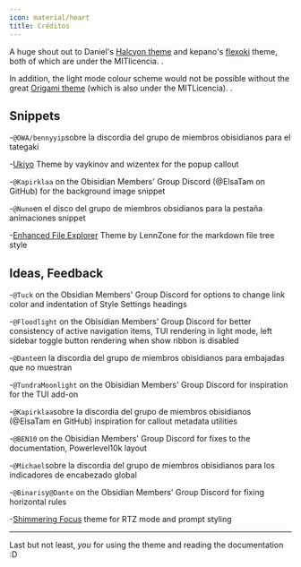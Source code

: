 ```yaml
---
icon: material/heart
title: Créditos
---
```


A huge shout out to Daniel's
[Halcyon theme](https://github.com/dbarenholz/halcyon-obsidian) and
kepano's [flexoki](https://github.com/kepano/flexoki-obsidian) theme, both of
which are under the MITlicencia.
.

In addition, the light mode colour scheme would not be possible without the
great [Origami theme](https://github.com/7368697661/Origami)
(which is also under the MITLicencia).
.

## Snippets

-`@OWA/bennyyip`sobre la discordia del grupo de miembros obisidianos para el tategaki

-[Ukiyo](https://github.com/technerium/obsidian-ukiyo) Theme by vaykinov and
wizentex for the popup callout

-`@Kapirklaa` on the Obisidian Members' Group Discord (@ElsaTam on GitHub) for
the background image snippet

-`@Nuno`en el disco del grupo de miembros obsidianos para la pestaña animaciones snippet

-[Enhanced File Explorer](https://github.com/LennZone/enhanced-file-explorer-tree)
Theme by LennZone for the markdown file tree style

## Ideas, Feedback

-`@Tuck` on the Obsidian Members' Group Discord for options to change link
color and indentation of Style Settings headings

-`@Floodlight` on the Obisidian Members' Group Discord for better consistency
of active navigation items, TUI rendering in light mode, left sidebar toggle
button rendering when show ribbon is disabled

-`@Dante`en la discordia del grupo de miembros obisidianos para embajadas que no muestran

-`@TundraMoonlight` on the Obisidian Members' Group Discord for inspiration for
the TUI add-on

-`@Kapirklaa`sobre la discordia del grupo de miembros obisidianos (@ElsaTam en GitHub)
inspiration for callout metadata utilities

-`@BEN10` on the Obisidian Members' Group Discord for fixes to the
documentation, Powerlevel10k layout

-`@Michael`sobre la discordia del grupo de miembros obisidianos para los indicadores de encabezado global

-`@Binaris`y`@Dante` on the Obsidian Members' Group Discord for fixing
horizontal rules

-[Shimmering Focus](https://github.com/chrisgrieser/shimmering-focus) theme
for RTZ mode and prompt styling

___
Last but not least, *you* for using the theme and reading the documentation :D

